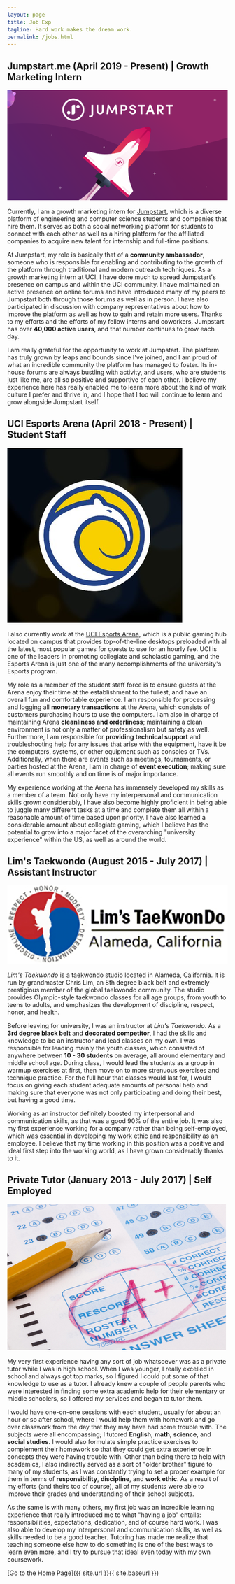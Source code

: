 ```yaml
---
layout: page
title: Job Exp
tagline: Hard work makes the dream work.
permalink: /jobs.html
---
```


## Jumpstart.me (April 2019 - Present) | Growth Marketing Intern
![Jumpstart.me](assets/pictures/Jumpstart_banner.png)

Currently, I am a growth marketing intern for [Jumpstart](https://jumpstart.me), which is a diverse platform of engineering and computer science students and companies that hire them. It serves as both a social networking platform for students to connect with each other as well as a hiring platform for the affiliated companies to acquire new talent for internship and full-time positions.

At Jumpstart, my role is basically that of a **community ambassador**, someone who is responsible for enabling and contributing to the growth of the platform through traditional and modern outreach techniques. As a growth marketing intern at UCI, I have done much to spread Jumpstart's presence on campus and within the UCI community. I have maintained an active presence on online forums and have introduced many of my peers to Jumpstart both through those forums as well as in person. I have also participated in discussion with company representatives about how to improve the platform as well as how to gain and retain more users. Thanks to my efforts and the efforts of my fellow interns and coworkers, Jumpstart has over **40,000 active users**, and that number continues to grow each day.

I am really grateful for the opportunity to work at Jumpstart. The platform has truly grown by leaps and bounds since I've joined, and I am proud of what an incredible community the platform has managed to foster. Its in-house forums are always bustling with activity, and users, who are students just like me, are all so positive and supportive of each other. I believe my experience here has really enabled me to learn more about the kind of work culture I prefer and thrive in, and I hope that I too will continue to learn and grow alongside Jumpstart itself.


## UCI Esports Arena (April 2018 - Present) | Student Staff
![UCI Esports](assets/pictures/UCI_Esports.jpg)

I also currently work at the [UCI Esports Arena](https://esports.uci.edu/arena/), which is a public gaming hub located on campus that provides top-of-the-line desktops preloaded with all the latest, most popular games for guests to use for an hourly fee. UCI is one of the leaders in promoting collegiate and scholastic gaming, and the Esports Arena is just one of the many accomplishments of the university's Esports program.

My role as a member of the student staff force is to ensure guests at the Arena enjoy their time at the establishment to the fullest, and have an overall fun and comfortable experience. I am responsible for processing and logging all **monetary transactions** at the Arena, which consists of customers purchasing hours to use the computers. I am also in charge of maintaining Arena **cleanliness and orderliness**; maintaining a clean environment is not only a matter of professionalism but safety as well. Furthermore, I am responsible for **providing technical support** and troubleshooting help for any issues that arise with the equipment, have it be the computers, systems, or other equipment such as consoles or TVs. Additionally, when there are events such as meetings, tournaments, or parties hosted at the Arena, I am in charge of **event execution**; making sure all events run smoothly and on time is of major importance.

My experience working at the Arena has immensely developed my skills as a member of a team. Not only have my interpersonal and communication skills grown considerably, I have also become highly proficient in being able to juggle many different tasks at a time and complete them all within a reasonable amount of time based upon priority. I have also learned a considerable amount about collegiate gaming, which I believe has the potential to grow into a major facet of the overarching "university experience" within the US, as well as around the world.


## Lim's Taekwondo (August 2015 - July 2017) | Assistant Instructor
![Lim's TKD](assets/pictures/Lim's_TKD.png)

*Lim's Taekwondo* is a taekwondo studio located in Alameda, California. It is run by grandmaster Chris Lim, an 8th degree black belt and extremely prestigious member of the global taekwondo community. The studio provides Olympic-style taekwondo classes for all age groups, from youth to teens to adults, and emphasizes the development of discipline, respect, honor, and health.

Before leaving for university, I was an instructor at *Lim's Taekwondo*. As a **3rd degree black belt** and **decorated competitor**, I had the skills and knowledge to be an instructor and lead classes on my own. I was responsible for leading mainly the youth classes, which consisted of anywhere between **10 - 30 students** on average, all around elementary and middle school age. During class, I would lead the students as a group in warmup exercises at first, then move on to more strenuous exercises and technique practice. For the full hour that classes would last for, I would focus on giving each student adequate amounts of personal help and making sure that everyone was not only participating and doing their best, but having a good time.

Working as an instructor definitely boosted my interpersonal and communication skills, as that was a good 90% of the entire job. It was also my first experience working for a company rather than being self-employed, which was essential in developing my work ethic and responsibility as an employee. I believe that my time working in this position was a positive and ideal first step into the working world, as I have grown considerably thanks to it.


## Private Tutor (January 2013 - July 2017) | Self Employed
![Tutor](assets/pictures/Good-Grades.jpg)

My very first experience having any sort of job whatsoever was as a private tutor while I was in high school. When I was younger, I really excelled in school and always got top marks, so I figured I could put some of that knowledge to use as a tutor. I already knew a couple of people parents who were interested in finding some extra academic help for their elementary or middle schoolers, so I offered my services and began to tutor them.

I would have one-on-one sessions with each student, usually for about an hour or so after school, where I would help them with homework and go over classwork from the day that they may have had some trouble with. The subjects were all encompassing; I tutored **English**, **math**, **science**, and **social studies**. I would also formulate simple practice exercises to complement their homework so that they could get extra experience in concepts they were having trouble with. Other than being there to help with academics, I also indirectly served as a sort of "older brother" figure to many of my students, as I was constantly trying to set a proper example for them in terms of **responsibility**, **discipline**, and **work ethic**. As a result of my efforts (and theirs too of course), all of my students were able to improve their grades and understanding of their school subjects.

As the same is with many others, my first job was an incredible learning experience that really introduced me to what "having a job" entails: responsibilities, expectations, dedication, and of course hard work. I was also able to develop my interpersonal and communication skills, as well as skills needed to be a good teacher. Tutoring has made me realize that teaching someone else how to do something is one of the best ways to learn even more, and I try to pursue that ideal even today with my own coursework.


[Go to the Home Page]({{ site.url }}{{ site.baseurl }})
